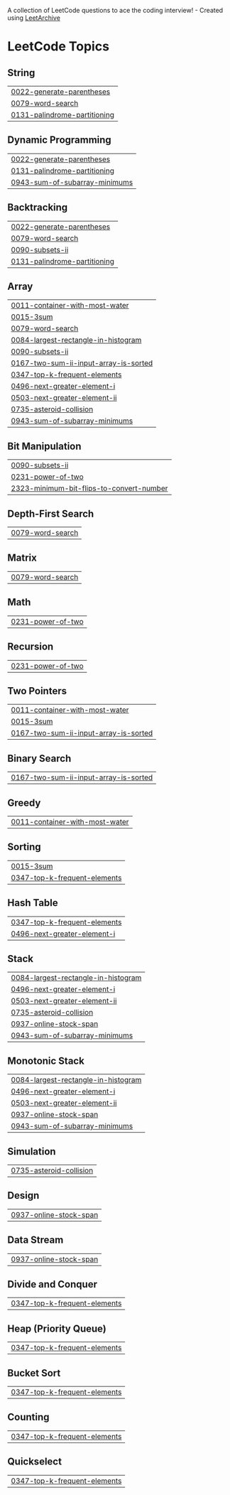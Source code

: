 A collection of LeetCode questions to ace the coding interview! - Created using [LeetArchive](https://github.com/anujlunawat/LeetArchive)


<!---LeetCode Topics Start-->
# LeetCode Topics
## String
|  |
| ------- |
| [0022-generate-parentheses](https://github.com/innerantelope/DSA/tree/main/LeetCode/0022-generate-parentheses) |
| [0079-word-search](https://github.com/innerantelope/DSA/tree/main/LeetCode/0079-word-search) |
| [0131-palindrome-partitioning](https://github.com/innerantelope/DSA/tree/main/LeetCode/0131-palindrome-partitioning) |
## Dynamic Programming
|  |
| ------- |
| [0022-generate-parentheses](https://github.com/innerantelope/DSA/tree/main/LeetCode/0022-generate-parentheses) |
| [0131-palindrome-partitioning](https://github.com/innerantelope/DSA/tree/main/LeetCode/0131-palindrome-partitioning) |
| [0943-sum-of-subarray-minimums](https://github.com/innerantelope/DSA/tree/main/LeetCode/0943-sum-of-subarray-minimums) |
## Backtracking
|  |
| ------- |
| [0022-generate-parentheses](https://github.com/innerantelope/DSA/tree/main/LeetCode/0022-generate-parentheses) |
| [0079-word-search](https://github.com/innerantelope/DSA/tree/main/LeetCode/0079-word-search) |
| [0090-subsets-ii](https://github.com/innerantelope/DSA/tree/main/LeetCode/0090-subsets-ii) |
| [0131-palindrome-partitioning](https://github.com/innerantelope/DSA/tree/main/LeetCode/0131-palindrome-partitioning) |
## Array
|  |
| ------- |
| [0011-container-with-most-water](https://github.com/innerantelope/DSA/tree/main/LeetCode/0011-container-with-most-water) |
| [0015-3sum](https://github.com/innerantelope/DSA/tree/main/LeetCode/0015-3sum) |
| [0079-word-search](https://github.com/innerantelope/DSA/tree/main/LeetCode/0079-word-search) |
| [0084-largest-rectangle-in-histogram](https://github.com/innerantelope/DSA/tree/main/LeetCode/0084-largest-rectangle-in-histogram) |
| [0090-subsets-ii](https://github.com/innerantelope/DSA/tree/main/LeetCode/0090-subsets-ii) |
| [0167-two-sum-ii-input-array-is-sorted](https://github.com/innerantelope/DSA/tree/main/LeetCode/0167-two-sum-ii-input-array-is-sorted) |
| [0347-top-k-frequent-elements](https://github.com/innerantelope/DSA/tree/main/LeetCode/0347-top-k-frequent-elements) |
| [0496-next-greater-element-i](https://github.com/innerantelope/DSA/tree/main/LeetCode/0496-next-greater-element-i) |
| [0503-next-greater-element-ii](https://github.com/innerantelope/DSA/tree/main/LeetCode/0503-next-greater-element-ii) |
| [0735-asteroid-collision](https://github.com/innerantelope/DSA/tree/main/LeetCode/0735-asteroid-collision) |
| [0943-sum-of-subarray-minimums](https://github.com/innerantelope/DSA/tree/main/LeetCode/0943-sum-of-subarray-minimums) |
## Bit Manipulation
|  |
| ------- |
| [0090-subsets-ii](https://github.com/innerantelope/DSA/tree/main/LeetCode/0090-subsets-ii) |
| [0231-power-of-two](https://github.com/innerantelope/DSA/tree/main/LeetCode/0231-power-of-two) |
| [2323-minimum-bit-flips-to-convert-number](https://github.com/innerantelope/DSA/tree/main/LeetCode/2323-minimum-bit-flips-to-convert-number) |
## Depth-First Search
|  |
| ------- |
| [0079-word-search](https://github.com/innerantelope/DSA/tree/main/LeetCode/0079-word-search) |
## Matrix
|  |
| ------- |
| [0079-word-search](https://github.com/innerantelope/DSA/tree/main/LeetCode/0079-word-search) |
## Math
|  |
| ------- |
| [0231-power-of-two](https://github.com/innerantelope/DSA/tree/main/LeetCode/0231-power-of-two) |
## Recursion
|  |
| ------- |
| [0231-power-of-two](https://github.com/innerantelope/DSA/tree/main/LeetCode/0231-power-of-two) |
## Two Pointers
|  |
| ------- |
| [0011-container-with-most-water](https://github.com/innerantelope/DSA/tree/main/LeetCode/0011-container-with-most-water) |
| [0015-3sum](https://github.com/innerantelope/DSA/tree/main/LeetCode/0015-3sum) |
| [0167-two-sum-ii-input-array-is-sorted](https://github.com/innerantelope/DSA/tree/main/LeetCode/0167-two-sum-ii-input-array-is-sorted) |
## Binary Search
|  |
| ------- |
| [0167-two-sum-ii-input-array-is-sorted](https://github.com/innerantelope/DSA/tree/main/LeetCode/0167-two-sum-ii-input-array-is-sorted) |
## Greedy
|  |
| ------- |
| [0011-container-with-most-water](https://github.com/innerantelope/DSA/tree/main/LeetCode/0011-container-with-most-water) |
## Sorting
|  |
| ------- |
| [0015-3sum](https://github.com/innerantelope/DSA/tree/main/LeetCode/0015-3sum) |
| [0347-top-k-frequent-elements](https://github.com/innerantelope/DSA/tree/main/LeetCode/0347-top-k-frequent-elements) |
## Hash Table
|  |
| ------- |
| [0347-top-k-frequent-elements](https://github.com/innerantelope/DSA/tree/main/LeetCode/0347-top-k-frequent-elements) |
| [0496-next-greater-element-i](https://github.com/innerantelope/DSA/tree/main/LeetCode/0496-next-greater-element-i) |
## Stack
|  |
| ------- |
| [0084-largest-rectangle-in-histogram](https://github.com/innerantelope/DSA/tree/main/LeetCode/0084-largest-rectangle-in-histogram) |
| [0496-next-greater-element-i](https://github.com/innerantelope/DSA/tree/main/LeetCode/0496-next-greater-element-i) |
| [0503-next-greater-element-ii](https://github.com/innerantelope/DSA/tree/main/LeetCode/0503-next-greater-element-ii) |
| [0735-asteroid-collision](https://github.com/innerantelope/DSA/tree/main/LeetCode/0735-asteroid-collision) |
| [0937-online-stock-span](https://github.com/innerantelope/DSA/tree/main/LeetCode/0937-online-stock-span) |
| [0943-sum-of-subarray-minimums](https://github.com/innerantelope/DSA/tree/main/LeetCode/0943-sum-of-subarray-minimums) |
## Monotonic Stack
|  |
| ------- |
| [0084-largest-rectangle-in-histogram](https://github.com/innerantelope/DSA/tree/main/LeetCode/0084-largest-rectangle-in-histogram) |
| [0496-next-greater-element-i](https://github.com/innerantelope/DSA/tree/main/LeetCode/0496-next-greater-element-i) |
| [0503-next-greater-element-ii](https://github.com/innerantelope/DSA/tree/main/LeetCode/0503-next-greater-element-ii) |
| [0937-online-stock-span](https://github.com/innerantelope/DSA/tree/main/LeetCode/0937-online-stock-span) |
| [0943-sum-of-subarray-minimums](https://github.com/innerantelope/DSA/tree/main/LeetCode/0943-sum-of-subarray-minimums) |
## Simulation
|  |
| ------- |
| [0735-asteroid-collision](https://github.com/innerantelope/DSA/tree/main/LeetCode/0735-asteroid-collision) |
## Design
|  |
| ------- |
| [0937-online-stock-span](https://github.com/innerantelope/DSA/tree/main/LeetCode/0937-online-stock-span) |
## Data Stream
|  |
| ------- |
| [0937-online-stock-span](https://github.com/innerantelope/DSA/tree/main/LeetCode/0937-online-stock-span) |
## Divide and Conquer
|  |
| ------- |
| [0347-top-k-frequent-elements](https://github.com/innerantelope/DSA/tree/main/LeetCode/0347-top-k-frequent-elements) |
## Heap (Priority Queue)
|  |
| ------- |
| [0347-top-k-frequent-elements](https://github.com/innerantelope/DSA/tree/main/LeetCode/0347-top-k-frequent-elements) |
## Bucket Sort
|  |
| ------- |
| [0347-top-k-frequent-elements](https://github.com/innerantelope/DSA/tree/main/LeetCode/0347-top-k-frequent-elements) |
## Counting
|  |
| ------- |
| [0347-top-k-frequent-elements](https://github.com/innerantelope/DSA/tree/main/LeetCode/0347-top-k-frequent-elements) |
## Quickselect
|  |
| ------- |
| [0347-top-k-frequent-elements](https://github.com/innerantelope/DSA/tree/main/LeetCode/0347-top-k-frequent-elements) |
<!---LeetCode Topics End-->